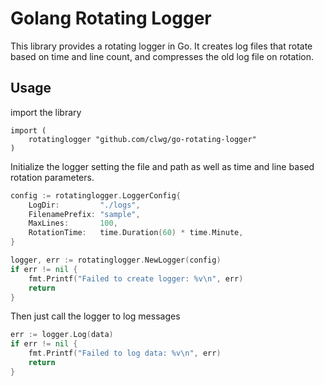 # Golang Rotating Logger
This library provides a rotating logger in Go. It creates log files that rotate based on time and line count, and compresses the old log file on rotation.


## Usage

import the library

```
import (
	rotatinglogger "github.com/clwg/go-rotating-logger"
)
```

Initialize the logger setting the file and path as well as time and line based rotation parameters.

```go
config := rotatinglogger.LoggerConfig{
    LogDir:         "./logs",
    FilenamePrefix: "sample",
    MaxLines:       100,
    RotationTime:   time.Duration(60) * time.Minute,
}

logger, err := rotatinglogger.NewLogger(config)
if err != nil {
    fmt.Printf("Failed to create logger: %v\n", err)
    return
}
```

Then just call the logger to log messages

```go
err := logger.Log(data)
if err != nil {
    fmt.Printf("Failed to log data: %v\n", err)
    return
}
```

